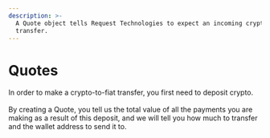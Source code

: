 ```yaml
---
description: >-
  A Quote object tells Request Technologies to expect an incoming crypto
  transfer.
---
```


# Quotes

In order to make a crypto-to-fiat transfer, you first need to deposit crypto.\
\
By creating a Quote, you tell us the total value of all the payments you are making as a result of this deposit, and we will tell you how much to transfer and the wallet address to send it to.
